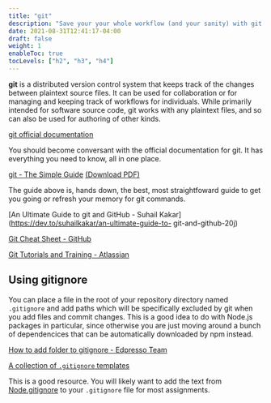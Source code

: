 ```yaml
---
title: "git"
description: "Save your your whole workflow (and your sanity) with git. Never lose edits again."
date: 2021-08-31T12:41:17-04:00
draft: false
weight: 1
enableToc: true
tocLevels: ["h2", "h3", "h4"]
---
```


**git** is a distributed version control system that keeps track of the changes between plaintext source files. It can be used for collaboration or for managing and keeping track of workflows for individuals. While primarily intended for software source code, git works with any plaintext files, and so can also be used for authoring of other kinds.

[git official documentation](https://git-scm.com/docs/)

You should become conversant with the official documentation for git.
It has everything you need to know, all in one place.

[git - The Simple Guide](https://rogerdudler.github.io/git-guide/) [(Download PDF)](http://rogerdudler.github.io/git-guide/files/git_cheat_sheet.pdf)

The guide above is, hands down, the best, most straightfoward guide to get you going or refresh your memory for git commands. 

[An Ultimate Guide to git and GitHub - Suhail Kakar](https://dev.to/suhailkakar/an-ultimate-guide-to-    git-and-github-20j)

<a href="https://education.github.com/git-cheat-sheet-education.pdf" target="_blank">Git Cheat Sheet - GitHub</a>

<a href="https://www.atlassian.com/git/tutorials/" target="_blank">Git Tutorials and Training - Atlassian</a>

## Using gitignore

You can place a file in the root of your repository directory named `.gitignore` and add paths which will be specifically excluded by git when you add files and commit changes. This is a good idea to do with Node.js packages in particular, since otherwise you are just moving around a bunch of dependencices that can be automatically downloaded by npm instead.

[How to add folder to gitignore - Edpresso Team](https://www.educative.io/edpresso/how-to-add-folder-to-gitignore)

[A collection of `.gitignore` templates](https://github.com/github/gitignore)

This is a good resource.
You will likely want to add the text from [Node.gitignore](https://github.com/github/gitignore/blob/master/Node.gitignore) to your `.gitignore` file for most assignments.
